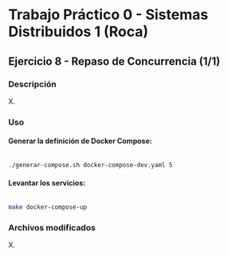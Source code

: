 # Trabajo Práctico 0 - Sistemas Distribuidos 1 (Roca)

## Ejercicio 8 - Repaso de Concurrencia (1/1)

### Descripción

X.

### Uso

#### Generar la definición de Docker Compose:

```bash

./generar-compose.sh docker-compose-dev.yaml 5

```

#### Levantar los servicios:

```bash

make docker-compose-up  

```

### Archivos modificados

X.
